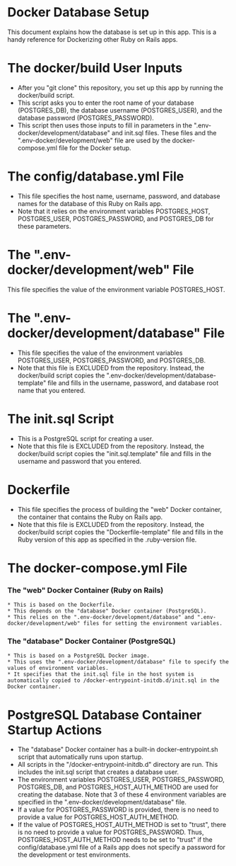 # Docker Database Setup

This document explains how the database is set up in this app.  This is a handy reference for Dockerizing other Ruby on Rails apps.

# The docker/build User Inputs
* After you "git clone" this repository, you set up this app by running the docker/build script.
* This script asks you to enter the root name of your database (POSTGRES_DB), the database username (POSTGRES_USER), and the database password (POSTGRES_PASSWORD).
* This script then uses those inputs to fill in parameters in the ".env-docker/development/database" and init.sql files.  These files and the ".env-docker/development/web" file are used by the docker-compose.yml file for the Docker setup.

# The config/database.yml File
* This file specifies the host name, username, password, and database names for the database of this Ruby on Rails app.
* Note that it relies on the environment variables POSTGRES_HOST, POSTGRES_USER, POSTGRES_PASSWORD, and POSTGRES_DB for these parameters.

# The ".env-docker/development/web" File
This file specifies the value of the environment variable POSTGRES_HOST.

# The ".env-docker/development/database" File
* This file specifies the value of the environment variables POSTGRES_USER, POSTGRES_PASSWORD, and POSTGRES_DB.
* Note that this file is EXCLUDED from the repository.  Instead, the docker/build script copies the ".env-docker/development/database-template" file and fills in the username, password, and database root name that you entered.

# The init.sql Script
* This is a PostgreSQL script for creating a user.
* Note that this file is EXCLUDED from the repository.  Instead, the docker/build script copies the "init.sql.template" file and fills in the username and password that you entered.

# Dockerfile
* This file specifies the process of building the "web" Docker container, the container that contains the Ruby on Rails app.
* Note that this file is EXCLUDED from the repository.  Instead, the docker/build script copies the "Dockerfile-template" file and fills in the Ruby version of this app as specified in the .ruby-version file.

# The docker-compose.yml File
  ### The "web" Docker Container (Ruby on Rails)
    * This is based on the Dockerfile.
    * This depends on the "database" Docker container (PostgreSQL).
    * This relies on the ".env-docker/development/database" and ".env-docker/development/web" files for setting the environment variables.
  ### The "database" Docker Container (PostgreSQL)
    * This is based on a PostgreSQL Docker image.
    * This uses the ".env-docker/development/database" file to specify the values of environment variables.
    * It specifies that the init.sql file in the host system is automatically copied to /docker-entrypoint-initdb.d/init.sql in the Docker container.

# PostgreSQL Database Container Startup Actions
* The "database" Docker container has a built-in docker-entrypoint.sh script that automatically runs upon startup.
* All scripts in the "/docker-entrypoint-initdb.d" directory are run.  This includes the init.sql script that creates a database user.
* The environment variables POSTGRES_USER, POSTGRES_PASSWORD, POSTGRES_DB, and POSTGRES_HOST_AUTH_METHOD are used for creating the database.  Note that 3 of these 4 environment variables are specified in the ".env-docker/development/database" file.
* If a value for POSTGRES_PASSWORD is provided, there is no need to provide a value for POSTGRES_HOST_AUTH_METHOD.
* If the value of POSTGRES_HOST_AUTH_METHOD is set to "trust", there is no need to provide a value for POSTGRES_PASSWORD.  Thus, POSTGRES_HOST_AUTH_METHOD needs to be set to "trust" if the config/database.yml file of a Rails app does not specify a password for the development or test environments.
